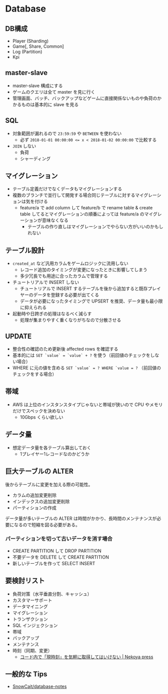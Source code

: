 # Database

## DB構成
* Player (Sharding)
* Game\[, Share, Common\]
* Log (Partition)
* Kpi

## master-slave
- master-slave 構成にする
- ゲームのクエリは全て master を見に行く
- 管理画面、バッチ、バックアップなどゲームに直接関係ないものや負荷のかかるものは基本的に slave を見る

## SQL
* 対象範囲が漏れるので `23:59:59` や `BETWEEN` を使わない
  * 必ず `2018-01-01 00:00:00 <= x < 2018-01-02 00:00:00` で比較する
* `JOIN` しない
  * 負荷
  * シャーディング

## マイグレーション
* テーブル定義だけでなくデータもマイグレーションする
* 複数のブランチで並行して開発する場合同じテーブルに対するマイグレーションは気を付ける
  * feature/a で add column して feature/b で rename table & create table してるとマイグレーションの順番によっては feature/a のマイグレーションが意味なくなる
    * テーブルの作り直しはマイグレーションでやらない方がいいのかもしれない

## テーブル設計
* `created_at` など汎用カラムをゲームロジックに流用しない
  * レコード追加のタイミングが変更になったときに影響してしまう
  * 多少冗長でも用途に合ったカラムで管理する
* チュートリアルで INSERT しない
  * チュートリアルで INSERT するテーブルを後から追加すると既存プレイヤーのデータを登録する必要が出てくる
  * データが必要になったタイミングで UPSERT を推奨、データ量も最小限に抑えられる
* 起動時や日跨ぎの処理はなるべく減らす
  * 処理が集まりやすく重くなりがちなので分散させる

## UPDATE
* 整合性の確認のため更新後 affected rows を確認する
* 基本的には ``SET `value` = `value` + ?`` を使う（前回値のチェックをしない場合）
* WHERE に元の値を含める ``SET `value` = ? WHERE `value = ?`` （前回値のチェックをする場合）

## 帯域
* AWS は上位のインスタンスタイプじゃないと帯域が狭いので CPU やメモリだけでスペックを決めない
  * 10Gbps くらい欲しい

## データ量
* 想定データ量を各テーブル算出しておく
  * 1プレイヤー1レコードなのかどうか

## 巨大テーブルの ALTER
後からテーブルに変更を加える際の可能性。
* カラムの追加変更削除
* インデックスの追加変更削除
* パーティションの作成

データ量が多いテーブルの ALTER は時間がかかり、長時間のメンテナンスが必要になるので短縮を図る必要がある。

### パーティションを切って古いデータを消す場合
* CREATE PARTITION して DROP PARTITION
* 不要データを DELETE して CREATE PARTITION
* 新しいテーブルを作って SELECT INSERT

## 要検討リスト
* 負荷対策（水平垂直分割、キャッシュ）
* カスタマーサポート
* データマイニング
* マイグレーション
* トランザクション
* SQL インジェクション
* 帯域
* バックアップ
* メンテナンス
* 時刻（同期、変更）
  * [コード内で「現時刻」を気軽に取得してはいけない | Nekoya press](https://nekoya.github.io/blog/2013/07/09/what-time-is-it/)

## 一般的な Tips
- [SnowCait/database-notes](https://github.com/SnowCait/database-notes)

